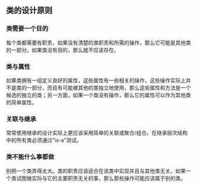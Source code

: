 ## 类的设计原则 ##

### 类需要一个目的 ###

每个类都需要有职责，如果没有清楚的类职责和所需的操作，那么它可能是其他类的一部分。如果类没有目的，那么就不应该存在。

### 类与属性 ###

如果类拥有一组定义良好的属性，这些属性有一些相关的操作，这些操作实际上并不是类的一部分，而且有可能被其他的类独立地使用，那么这些属性和方法是一个候选的独立的类；另一方面，如果一个类没有操作，那么它的属性可以作为其他类的简单属性。

### 关联与继承 ###

常常使用继承的设计实际上更应该采用简单的关联或聚合/组合。在继承层次结构中的所有类必须通过"is-a"测试。

### 类不能什么事都做 ###

别把一个类弄得太大。类的职责应该适合在该类中实现并且与其他类无关。如果一个类试图做实际与它的主要职责无关的事，那么那些操作可能应该属于别的类。
